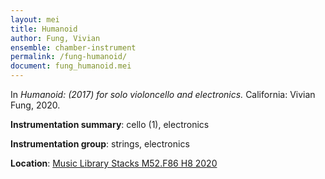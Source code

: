```yaml
---
layout: mei
title: Humanoid
author: Fung, Vivian
ensemble: chamber-instrument
permalink: /fung-humanoid/
document: fung_humanoid.mei
---
```


In *Humanoid: (2017) for solo violoncello and electronics.* California: Vivian Fung, 2020.

**Instrumentation summary**: cello (1), electronics

**Instrumentation group**: strings, electronics 

**Location**: <a href="https://tufts.primo.exlibrisgroup.com/permalink/01TUN_INST/1kc9gia/alma991018232035403851" target="_blank">Music Library Stacks M52.F86 H8 2020</a>
